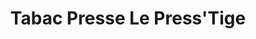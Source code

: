 ---
title: "Tabac Presse Le Press'Tige"
url: /manosque/tabac-presse-le-presstige/
shop: Zeitungen
---
